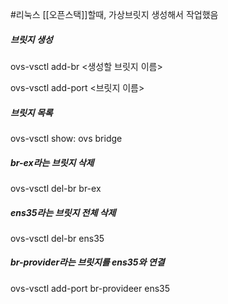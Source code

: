 #리눅스
[[오픈스택]]할때, 가상브릿지 생성해서 작업했음
##### 브릿지 생성
ovs-vsctl add-br <생성할 브릿지 이름>

ovs-vsctl add-port <브릿지 이름> 

##### 브릿지 목록
ovs-vsctl show: ovs bridge



##### br-ex라는 브릿지 삭제
ovs-vsctl del-br br-ex 

##### ens35라는 브릿지 전체 삭제
ovs-vsctl del-br ens35 

##### br-provider라는 브릿지를 ens35와 연결
ovs-vsctl add-port br-provideer ens35


















